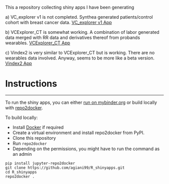 This a repository collecting shiny apps I have been generating

a) VC_explorer v1 is not completed. Synthea generated patients/control cohort with breast cancer data. [VC_explorer v1 App](https://mybinder.org/v2/gh/agiani99/R_shinyapps/binder?urlpath=shiny/VC_explorer_v1/)

b) VCExplorer_CT is somewhat working. A combination of labor generated data merged with RR data and derivatives thereof from probands wearables. [VCExplorer_CT App](https://mybinder.org/v2/gh/agiani99/R_shinyapps/binder?urlpath=shiny/VCExplorer_CT/)

c) Vindex2 is very similar to VCExplorer_CT but is working. There are no wearables data involved. Anyway, seems to be more like a beta version. [Vindex2 App](https://mybinder.org/v2/gh/agiani99/R_shinyapps/binder?urlpath=shiny/Vindex2/VCExplorerv2/)


# Instructions
--------------

To run the shiny apps, you can either [run on mybinder.org](https://mybinder.org/v2/gh/agiani99/R_shinyapps/) or build locally with [repo2docker](https://repo2docker.readthedocs.io/).


To build locally:

 * Install [Docker](https://www.docker.com/) if required
 * Create a virtual environment and install repo2docker from PyPI.
 * Clone this repository
 * Run ``repo2docker``
 * Depending on the permissions, you might have to run the command as an admin

```
pip install jupyter-repo2docker
git clone https://github.com/agiani99/R_shinyapps.git
cd R_shinyapps
repo2docker .
```
